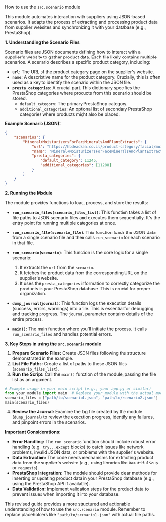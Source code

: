 How to use the `src.scenario` module

This module automates interaction with suppliers using JSON-based scenarios.  It adapts the process of extracting and processing product data from supplier websites and synchronizing it with your database (e.g., PrestaShop).

**1. Understanding the Scenario Files**

Scenario files are JSON documents defining how to interact with a supplier's website to gather product data.  Each file likely contains multiple scenarios.  A scenario describes a specific product category, including:

* **`url`**: The URL of the product category page on the supplier's website.
* **`name`**: A descriptive name for the product category.  Crucially, this is often used as a key to identify the scenario within the JSON file.
* **`presta_categories`**:  A crucial part. This dictionary specifies the PrestaShop categories where products from this scenario should be stored.
    * `default_category`: The primary PrestaShop category.
    * `additional_categories`: An optional list of secondary PrestaShop categories where products might also be placed.

**Example Scenario (JSON):**

```json
{
    "scenarios": {
        "Mineral+MoisturizersForFaceMineralsAndPlantExtracts": {
            "url": "https://hbdeadsea.co.il/product-category/facial/moisture-face/",
            "name": "Mineral+MoisturizersForFaceMineralsAndPlantExtracts",
            "presta_categories": {
                "default_category": 11245,
                "additional_categories": [11288]
            }
        }
    }
}
```

**2. Running the Module**

The module provides functions to load, process, and store the results:

* **`run_scenario_files(scenario_files_list)`**: This function takes a list of file paths to JSON scenario files and executes them sequentially.  It's the entry point for running multiple categories at once.

* **`run_scenario_file(scenario_file)`**: This function loads the JSON data from a single scenario file and then calls `run_scenario` for each scenario in that file.

* **`run_scenario(scenario)`**:  This function is the core logic for a single scenario:
    1. It extracts the `url` from the `scenario`.
    2. It fetches the product data from the corresponding URL on the supplier's website.
    3. It uses the `presta_categories` information to correctly categorize the products in your PrestaShop database.  This is crucial for proper organization.

* **`dump_journal(journal)`**: This function logs the execution details (success, errors, warnings) into a file.  This is essential for debugging and tracking progress.  The `journal` parameter contains details of the entire process.

* **`main()`**: The main function where you'll initiate the process.  It calls `run_scenario_files` and handles potential errors.

**3.  Key Steps in using the `src.scenario` module**

1. **Prepare Scenario Files:** Create JSON files following the structure demonstrated in the example.
2. **List File Paths:** Create a list of paths to these JSON files (`scenario_files_list`).
3. **Run the Script:** Call the `main()` function of the module, passing the file list as an argument.
```python
# Example usage in your main script (e.g., your app.py or similar)
from your_module import main  # Replace your_module with the actual module name
scenario_files = ["path/to/scenario1.json", "path/to/scenario2.json"]
main(scenario_files)
```
4. **Review the Journal:** Examine the log file created by the module (`dump_journal`) to review the execution progress, identify any failures, and pinpoint errors in the scenarios.

**Important Considerations:**

* **Error Handling:** The `run_scenario` function should include robust error handling (e.g., `try...except` blocks) to catch issues like network problems, invalid JSON data, or problems with the supplier's website.
* **Data Extraction:** The code needs mechanisms for extracting product data from the supplier's website (e.g., using libraries like `BeautifulSoup` or `requests`).
* **PrestaShop Integration:** The module should provide clear methods for inserting or updating product data in your PrestaShop database (e.g., using the PrestaShop API if available).
* **Data Validation:** Implement validation steps for the product data to prevent issues when importing it into your database.


This revised guide provides a more structured and actionable understanding of how to use the `src.scenario` module. Remember to replace placeholders like `"path/to/scenario1.json"` with actual file paths.